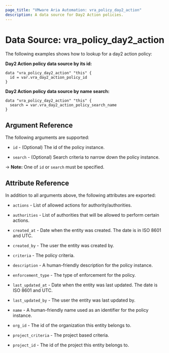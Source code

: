 ```yaml
---
page_title: "VMware Aria Automation: vra_policy_day2_action"
description: A data source for Day2 Action policies.
---
```


# Data Source: vra_policy_day2_action

The following examples shows how to lookup for a day2 action policy:

**Day2 Action policy data source by its id:**

```hcl
data "vra_policy_day2_action" "this" {
  id = var.vra_day2_action_policy_id
}
```

**Day2 Action policy data source by name search:**

```hcl
data "vra_policy_day2_action" "this" {
  search = var.vra_day2_action_policy_search_name
}
```

## Argument Reference

The following arguments are supported:

* `id` - (Optional) The id of the policy instance.

* `search` - (Optional) Search criteria to narrow down the policy instance.

-> **Note:** One of `id` or `search` must be specified.

## Attribute Reference

In addition to all arguments above, the following attributes are exported:

* `actions` - List of allowed actions for authority/authorities.

* `authorities` - List of authorities that will be allowed to perform certain actions.

* `created_at` - Date when the entity was created. The date is in ISO 8601 and UTC.

* `created_by` - The user the entity was created by.

* `criteria` - The policy criteria.

* `description` - A human-friendly description for the policy instance.

* `enforcement_type` - The type of enforcement for the policy.

* `last_updated_at` - Date when the entity was last updated. The date is ISO 8601 and UTC.

* `last_updated_by` - The user the entity was last updated by.

* `name` - A human-friendly name used as an identifier for the policy instance.

* `org_id` - The id of the organization this entity belongs to.

* `project_criteria` - The project based criteria.

* `project_id` - The id of the project this entity belongs to.
